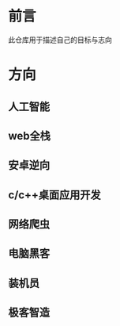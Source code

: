 # 前言
此仓库用于描述自己的目标与志向

# 方向

## 人工智能

## web全栈

## 安卓逆向

## c/c++桌面应用开发

## 网络爬虫

## 电脑黑客

## 装机员

## 极客智造
